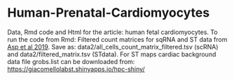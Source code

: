 # Human-Prenatal-Cardiomyocytes

Data, Rmd code and Html for the article: human fetal cardiomyocytes.  To run the code from Rmd:
Filtered count matrices for sqRNA and ST data from [ Asp et al 2019](https://www.spatialresearch.org). Save as: data2/all_cells_count_matrix_filtered.tsv (scRNA) and data2/filtered_matrix.tsv (STdata). For ST maps cardiac background data file grobs.list can be downloaded from: https://giacomellolabst.shinyapps.io/hpc-shiny/
